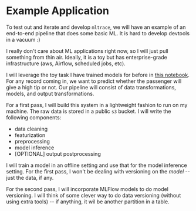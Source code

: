 # Example Application

To test out and iterate and develop `mltrace`, we will have an example of an end-to-end pipeline that does some basic ML. It is hard to develop devtools in a vacuum :)

I really don't care about ML applications right now, so I will just pull something from thin air. Ideally, it is a toy but has enterprise-grade infrastructure (aws, Airflow, scheduled jobs, etc).

I will leverage the toy task I have trained models for before in [this notebook](https://github.com/shreyashankar/debugging-ml-talk/blob/main/nyc_taxi_2020.ipynb). For any record coming in, we want to predict whether the passenger will give a high tip or not. Our pipeline will consist of data transformations, models, and output transformations. 

For a first pass, I will build this system in a lightweight fashion to run on my machine. The raw data is stored in a public `s3` bucket. I will write the following components:

* data cleaning
* featurization
* preprocessing
* model inference
* [OPTIONAL] output postprocessing

I will train a model in an offline setting and use that for the model inference setting. For the first pass, I won't be dealing with versioning on the *model* -- just the data, if any. 

For the second pass, I will incorporate MLFlow models to do model versioning. I will think of some clever way to do data versioning (without using extra tools) -- if anything, it wil be another partition in a table.

